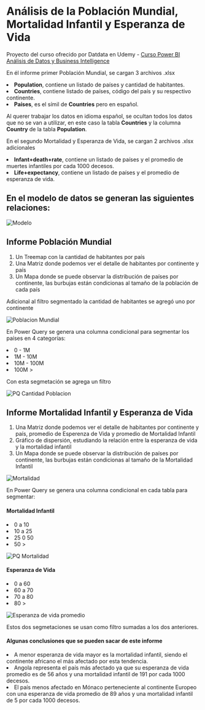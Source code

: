 # Análisis de la Población Mundial, Mortalidad Infantil y Esperanza de Vida

Proyecto del curso ofrecido por Datdata en Udemy - [Curso Power BI Análisis de Datos y Business Intelligence](https://www.udemy.com/course/power-bi-analisis-datos-business-intelligence/)

En él informe primer Población Mundial, se cargan 3 archivos .xlsx

<li><strong>Population</strong>, contiene un listado de países y cantidad de habitantes.</li>
<li><strong>Countries</strong>, contiene listado de países, código del país y su respectivo continente.</li>
<li><strong>Países</strong>, es el símil de <strong>Countries</strong> pero en español.</li>

Al querer trabajar los datos en idioma español, se ocultan todos los datos que no se van a utilizar, en este caso la tabla <strong>Countries</strong> y la columna <strong>Country</strong> de la tabla <strong>Population</strong>.

En el segundo Mortalidad y Esperanza de Vida, se cargan 2 archivos .xlsx adicionales

<li><strong>Infant+death+rate</strong>, contiene un listado de países y el promedio de muertes infantiles por cada 1000 decesos.</li>
<li><strong>Life+expectancy</strong>, contiene un listado de países y el promedio de esperanza de vida.</li>

## En el modelo de datos se generan las siguientes relaciones:

![Modelo](https://user-images.githubusercontent.com/78714438/183323234-96476e3c-1479-4464-a92a-c42ee2ff55c1.png)

## Informe Población Mundial

<ol>
<li>Un Treemap con la cantidad de habitantes por país</li>
<li>Una Matriz donde podemos ver el detalle de habitantes por continente y país</li>
<li>Un Mapa donde se puede observar la distribución de países por continente, las burbujas están condicionas al tamaño de la población de cada país </li>
</ol>

Adicional al filtro segmentado la cantidad de habitantes se agregó uno por continente

![Poblacion Mundial](https://user-images.githubusercontent.com/78714438/183322235-d212e2d8-85f7-4f64-9fc0-37b3dcd3756a.png)


En Power Query se genera una columna condicional para segmentar los países en 4 categorías:

<li>0 - 1M</li>
<li>1M - 10M</li>
<li>10M - 100M</li>
<li>100M ></li>

Con esta segmetación se agrega un filtro


![PQ Cantidad Poblacion](https://user-images.githubusercontent.com/78714438/183322924-37b7b62c-4c2e-45bc-93d7-7e98eb1ff84a.png)


## Informe Mortalidad Infantil y Esperanza de Vida

<ol>
<li>Una Matriz donde podemos ver el detalle de habitantes por continente y país, promedio de Esperenza de Vida y promedio de Mortalidad Infantil</li>
<li>Gráfico de dispersión, estudiando la relación entre la esperanza de vida y la mortalidad infantil</li>
<li>Un Mapa donde se puede observar la distribución de países por continente, las burbujas están condicionas al tamaño de la Mortalidad Infantil</li>
</ol>

![Mortalidad](https://user-images.githubusercontent.com/78714438/183323901-c8d1445b-70a7-4f77-a55b-c5fa9c3c2e59.png)

En Power Query se genera una columna condicional en cada tabla para segmentar:

#### Mortalidad Infantil

<li>0 a 10</li>
<li>10 a 25</li>
<li>25 0 50</li>
<li>50 ></li>


![PQ Mortalidad](https://user-images.githubusercontent.com/78714438/183324096-59351366-7bb9-4727-8f09-4306672c1857.png)


#### Esperanza de Vida

<li>0 a 60</li>
<li>60 a 70</li>
<li>70 a 80</li>
<li>80 ></li>


![Esperanza de vida promedio](https://user-images.githubusercontent.com/78714438/183324178-fb946ad3-c66e-4f9d-81be-d1b5eb7fe4b0.png)


Estos dos segmetaciones se usan como filtro sumadas a los dos anteriores.

#### Algunas conclusiones que se pueden sacar de este informe

<li>A menor esperanza de vida mayor es la mortalidad infantil, siendo el continente africano el más afectado por esta tendencia.</li>

<li>Angola representa el país más afectado ya que su esperanza de vida promedio es de 56 años y una mortalidad infantil de 191 por cada 1000 decesos.</li>

<li>El país menos afectado en Mónaco perteneciente al continente Europeo con una esperanza de vida promedio de 89 años y una mortalidad infantil de 5 por cada 1000 decesos.</li>
